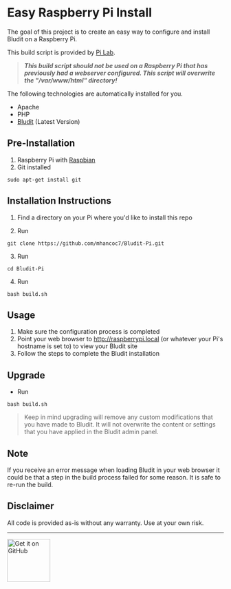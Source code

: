 # Easy Raspberry Pi Install
<!-- position: 2 -->

The goal of this project is to create an easy way to configure and install Bludit on a Raspberry Pi. 

This build script is provided by [Pi Lab](https://pilab.dev/bludit-pi).

> ***This build script should not be used on a Raspberry Pi that has previously had a webserver configured. This script will overwrite the "/var/www/html" directory!***

The following technologies are automatically installed for you.
* Apache
* PHP
* [Bludit](https://www.bludit.com/) (Latest Version)

## Pre-Installation
1. Raspberry Pi with [Raspbian](https://www.raspberrypi.org/downloads/raspbian/)
2. Git installed 

```
sudo apt-get install git
```

## Installation Instructions
1. Find a directory on your Pi where you'd like to install this repo

2. Run 
```
git clone https://github.com/mhancoc7/Bludit-Pi.git
```
3. Run 
```
cd Bludit-Pi
```
4. Run 
```
bash build.sh
```

## Usage
1. Make sure the configuration process is completed
2. Point your web browser to http://raspberrypi.local (or whatever your Pi's hostname is set to) to view your Bludit site
3. Follow the steps to complete the Bludit installation

## Upgrade
* Run 
```
bash build.sh
```

> Keep in mind upgrading will remove any custom modifications that you have made to Bludit. It will not overwrite the content or settings that you have applied in the Bludit admin panel. 

## Note
If you receive an error message when loading Bludit in your web browser it could be that a step in the build process failed for some reason. It is safe to re-run the build.

## Disclaimer
All code is provided as-is without any warranty. Use at your own risk.

---

[<img src="https://pilab.dev/images/check-it-out-on-github.png" alt="Get it on GitHub" width="100px;" />](https://github.com/mhancoc7/Bludit-Pi/)
